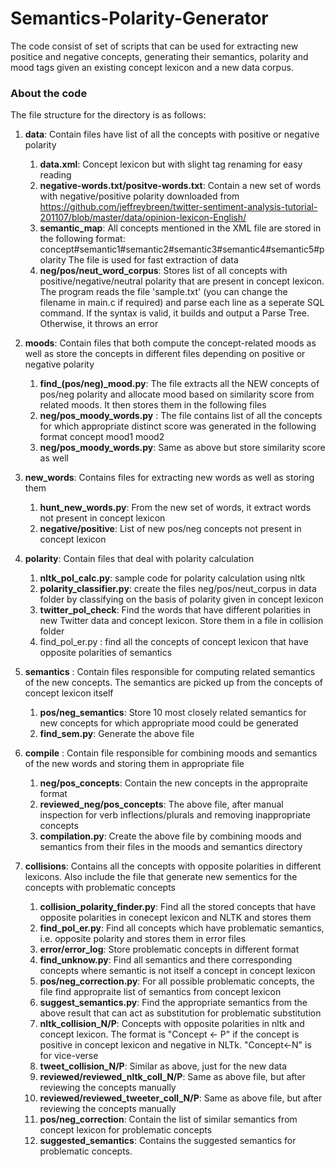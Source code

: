 # Semantics-Polarity-Generator	

The code consist of set of scripts that can be used for extracting new positice and negative concepts, generating their semantics, polarity and mood tags given an existing concept lexicon and a new data corpus. 

### About the code

The file structure for the directory is as follows:

1. **data**: Contain files have list of all the concepts with positive or negative polarity
	1. **data.xml**: Concept lexicon but with slight tag renaming for easy reading
	2. **negative-words.txt/positve-words.txt**: Contain a new set of words with negative/positive polarity downloaded from https://github.com/jeffreybreen/twitter-sentiment-analysis-tutorial-201107/blob/master/data/opinion-lexicon-English/
	3. **semantic_map**: All concepts mentioned in the XML file are stored in the following format: 
		concept#semantic1#semantic2#semantic3#semantic4#semantic5#polarity
		The file is used for fast extraction of data
	4. **neg/pos/neut_word_corpus**: Stores list of all concepts with positive/negative/neutral polarity that are present in concept lexicon.
The program reads the file 'sample.txt' (you can change the filename in main.c if required) and parse each line as a seperate SQL command. If the syntax is valid, it builds and output a Parse Tree. Otherwise, it throws an error

2. **moods**: Contain files that both compute the concept-related moods as well as store the concepts in different files depending on positive or negative polarity
	1. **find_(pos/neg)_mood.py**: The file extracts all the NEW concepts of pos/neg polarity and allocate mood based on similarity score from related moods. It then stores them in the following files
	2. **neg/pos_moody_words.py** : The file contains list of all the concepts for which appropriate distinct score was generated in the following format 
		concept mood1 mood2
	3. **neg/pos_moody_words.py**: Same as above but store similarity score as well

3. **new_words**: Contains files for extracting new words as well as storing them
	1. **hunt_new_words.py**: From the new set of words, it extract words not present in concept lexicon
	2. **negative/positive**: List of new pos/neg concepts not present in concept lexicon

4. **polarity**: Contain files that deal with polarity calculation
	1. **nltk_pol_calc.py**: sample code for polarity calculation using nltk
	2. **polarity_classifier.py**: create the files neg/pos/neut_corpus in data folder by classifying on the basis of polarity given in concept lexicon
	3. **twitter_pol_check**: Find the words that have different polarities in new Twitter data and concept lexicon. Store them in a file in collision folder
	4. find_pol_er.py : find all the concepts of concept lexicon that have opposite polarities of semantics

5. **semantics** : Contain files responsible for computing related semantics of the new concepts. The semantics are picked up from the concepts of concept lexicon itself
	1. **pos/neg_semantics**: Store 10 most closely related semantics for new concepts for which appropriate mood could be generated
	2. **find_sem.py**: Generate the above file

6. **compile** : Contain file responsible for combining moods and semantics of the new words and storing them in appropriate file
	1. **neg/pos_concepts**: Contain the new concepts in the appropraite format
	2. **reviewed_neg/pos_concepts**: The above file, after manual inspection for verb inflections/plurals and removing inappropriate concepts
	3. **compilation.py**: Create the above file by combining moods and semantics from their files in the moods and semantics directory

7. **collisions**: Contains all the concepts with opposite polarities in different lexicons. Also include the file that generate new sementics for the concepts with problematic concepts
	1. **collision_polarity_finder.py**: Find all the stored concepts that have opposite polarities in conecept lexicon and NLTK and stores them
	2. **find_pol_er.py**: Find all concepts which have problematic semantics, i.e. opposite polarity and stores them in error files
	3. **error/error_log**: Store problematic concepts in different format
	4. **find_unknow.py**: Find all semantics and there corresponding concepts where semantic is not itself a concept in concept lexicon
	5. **pos/neg_correction.py**: For all possible problematic concepts, the file find appropraite list of semantics from concept lexicon
	6. **suggest_semantics.py**: Find the appropriate semantics from the above result that can act as substitution for problematic substitution
	7. **nltk_collision_N/P**: Concepts with opposite polarities in nltk and concept lexicon. The format is "Concept <- P" if the concept is positive in concept lexicon and negative in NLTk. "Concept<-N" is for vice-verse
	8. **tweet_collision_N/P**: Similar as above, just for the new data
	9. **reviewed/reviewed_nltk_coll_N/P**: Same as above file, but after reviewing the concepts manually
	10. **reviewed/reviewed_tweeter_coll_N/P**: Same as above file, but after reviewing the concepts manually
	11. **pos/neg_correction**: Contain the list of similar semantics from concept lexicon for problematic concepts
	12. **suggested_semantics**: Contains the suggested semantics for problematic concepts.